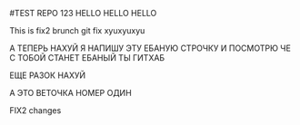 #TEST REPO 123
HELLO HELLO HELLO

This is fix2 brunch
git fix
xyuxyuxyu

А ТЕПЕРЬ НАХУЙ Я НАПИШУ ЭТУ ЕБАНУЮ СТРОЧКУ И ПОСМОТРЮ ЧЕ С ТОБОЙ СТАНЕТ ЕБАНЫЙ ТЫ ГИТХАБ

ЕЩЕ РАЗОК НАХУЙ

А ЭТО ВЕТОЧКА НОМЕР ОДИН

FIX2 changes
